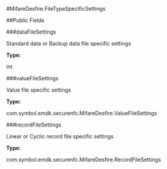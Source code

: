 #MifareDesfire.FileTypeSpecificSettings





##Public Fields

###dataFileSettings

Standard data or Backup data file specific settings

**Type:**

int

###valueFileSettings

Value file specific settings

**Type:**

com.symbol.emdk.securenfc.MifareDesfire.ValueFileSettings

###recordFileSettings

Linear or Cyclic record file specific settings

**Type:**

com.symbol.emdk.securenfc.MifareDesfire.RecordFileSettings

